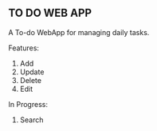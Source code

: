 ## TO DO WEB APP

A To-do WebApp for managing daily tasks.

Features:

1. Add
2. Update
3. Delete
4. Edit

In Progress:

1. Search

